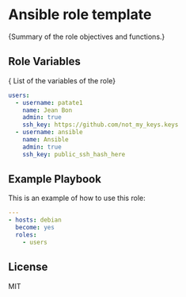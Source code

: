 Ansible role template
=========

{Summary of the role objectives and functions.}

Role Variables
--------------

{ List of the variables of the role}

```yaml
users:
  - username: patate1
    name: Jean Bon
    admin: true
    ssh_key: https://github.com/not_my_keys.keys
  - username: ansible
    name: Ansible
    admin: true
    ssh_key: public_ssh_hash_here
```

Example Playbook
----------------

This is an example of how to use this role:

```yaml
---
- hosts: debian
  become: yes
  roles:
    - users

```

License
-------

MIT
